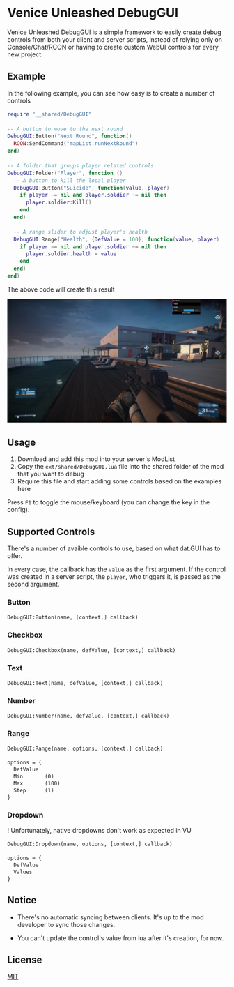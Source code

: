 # Venice Unleashed DebugGUI

Venice Unleashed DebugGUI is a simple framework to easily create debug controls from both your client and server scripts, instead of relying only on Console/Chat/RCON or having to create custom WebUI controls for every new project.

## Example

In the following example, you can see how easy is to create a number of controls

```lua
require "__shared/DebugGUI"

-- A button to move to the next round
DebugGUI:Button("Next Round", function()
  RCON:SendCommand("mapList.runNextRound")
end)

-- A folder that groups player related controls
DebugGUI:Folder("Player", function ()
  -- A button to kill the local player
  DebugGUI:Button("Suicide", function(value, player)
    if player ~= nil and player.soldier ~= nil then
      player.soldier:Kill()
    end
  end)

  -- A range slider to adjust player's health
  DebugGUI:Range("Health", {DefValue = 100}, function(value, player)
    if player ~= nil and player.soldier ~= nil then
      player.soldier.health = value
    end
  end)
end)

```

The above code will create this result

![](.github/debug-gui-screen.webp)

## Usage

1. Download and add this mod into your server's ModList
2. Copy the `ext/shared/DebugGUI.lua` file into the shared folder of the mod that you want to debug
3. Require this file and start adding some controls based on the examples here

Press `F1` to toggle the mouse/keyboard (you can change the key in the config).

## Supported Controls

There's a number of avaible controls to use, based on what dat.GUI has to offer.

In every case, the callback has the `value` as the first argument. If the control was created in a server script, the `player`, who triggers it, is passed as the second argument.

### Button
```
DebugGUI:Button(name, [context,] callback)
```

### Checkbox
```
DebugGUI:Checkbox(name, defValue, [context,] callback)
```

### Text
```
DebugGUI:Text(name, defValue, [context,] callback)
```

### Number
```
DebugGUI:Number(name, defValue, [context,] callback)
```

### Range
```
DebugGUI:Range(name, options, [context,] callback)

options = {
  DefValue
  Min       (0)
  Max       (100)
  Step      (1)
}

```

### Dropdown
! Unfortunately, native dropdowns don't work as expected in VU
```
DebugGUI:Dropdown(name, options, [context,] callback)

options = {
  DefValue
  Values
}
```

## Notice

* There's no automatic syncing between clients. It's up to the mod developer to sync those changes.

* You can't update the control's value from lua after it's creation, for now.

## License

[MIT](https://choosealicense.com/licenses/mit/)
